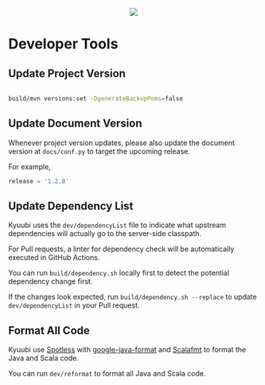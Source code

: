 <!--
 - Licensed to the Apache Software Foundation (ASF) under one or more
 - contributor license agreements.  See the NOTICE file distributed with
 - this work for additional information regarding copyright ownership.
 - The ASF licenses this file to You under the Apache License, Version 2.0
 - (the "License"); you may not use this file except in compliance with
 - the License.  You may obtain a copy of the License at
 -
 -   http://www.apache.org/licenses/LICENSE-2.0
 -
 - Unless required by applicable law or agreed to in writing, software
 - distributed under the License is distributed on an "AS IS" BASIS,
 - WITHOUT WARRANTIES OR CONDITIONS OF ANY KIND, either express or implied.
 - See the License for the specific language governing permissions and
 - limitations under the License.
 -->

<div align=center>

![](../imgs/kyuubi_logo.png)

</div>

# Developer Tools

## Update Project Version

```bash

build/mvn versions:set -DgenerateBackupPoms=false
```

## Update Document Version

Whenever project version updates, please also update the document version at `docs/conf.py` to target the upcoming release.

For example,

```python
release = '1.2.0'
```

## Update Dependency List

Kyuubi uses the `dev/dependencyList` file to indicate what upstream dependencies will actually go to the server-side classpath.

For Pull requests, a linter for dependency check will be automatically executed in GitHub Actions.

You can run `build/dependency.sh` locally first to detect the potential dependency change first.

If the changes look expected, run `build/dependency.sh --replace` to update `dev/dependencyList` in your Pull request.


## Format All Code

Kyuubi use [Spotless](https://github.com/diffplug/spotless/tree/main/plugin-maven)
with [google-java-format](https://github.com/google/google-java-format) and [Scalafmt](https://scalameta.org/scalafmt/)
to format the Java and Scala code.

You can run `dev/reformat` to format all Java and Scala code.
